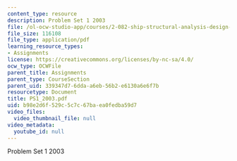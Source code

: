 ```yaml
---
content_type: resource
description: Problem Set 1 2003
file: /ol-ocw-studio-app/courses/2-082-ship-structural-analysis-design-13-122-spring-2003/b98e2d6f529c5c7c67baea0fedba59d7_PS1_2003.pdf
file_size: 116108
file_type: application/pdf
learning_resource_types:
- Assignments
license: https://creativecommons.org/licenses/by-nc-sa/4.0/
ocw_type: OCWFile
parent_title: Assignments
parent_type: CourseSection
parent_uid: 339347d7-6dda-a6eb-56b2-e6130a6e6f7b
resourcetype: Document
title: PS1_2003.pdf
uid: b98e2d6f-529c-5c7c-67ba-ea0fedba59d7
video_files:
  video_thumbnail_file: null
video_metadata:
  youtube_id: null
---
```

Problem Set 1 2003